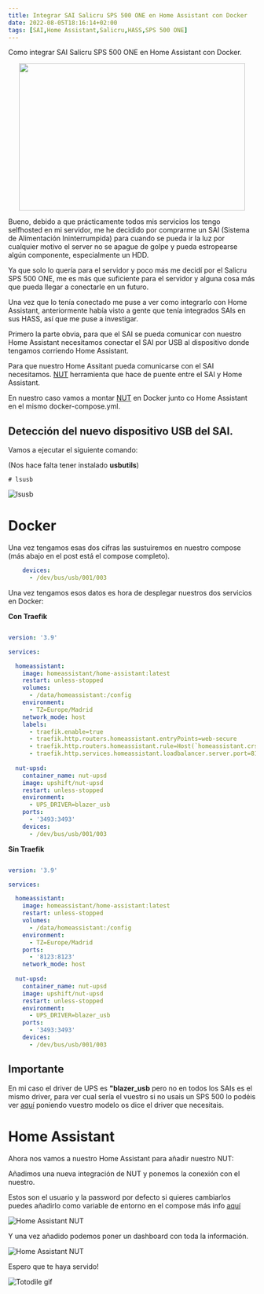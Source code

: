 ```yaml
---
title: Integrar SAI Salicru SPS 500 ONE en Home Assistant con Docker
date: 2022-08-05T18:16:14+02:00
tags: [SAI,Home Assistant,Salicru,HASS,SPS 500 ONE]
---
```



Como integrar SAI Salicru SPS 500 ONE en Home Assistant con Docker.



<p align="center">
  <img width="460" height="300" src="https://raw.githubusercontent.com/crstian19/My-blog/3e67372fe837d3a1c1f6b68ce5933f7dedf55349/public/images/SalicruHASS.gif">
</p>

Bueno, debido a que prácticamente todos mis servicios los tengo selfhosted en mi servidor, me he decidido por comprarme un SAI (Sistema de Alimentación Ininterrumpida) para cuando se pueda ir la luz por cualquier motivo el server no se apague de golpe y pueda estropearse algún componente, especialmente un HDD.

Ya que solo lo quería para el servidor y poco más me decidí por el Salicru SPS 500 ONE, me es más que suficiente para el servidor y alguna cosa más que pueda llegar a conectarle en un futuro.

Una vez que lo tenía conectado me puse a ver como integrarlo con Home Assistant, anteriormente había visto a gente que tenía integrados SAIs en sus HASS, así que me puse a investigar.

Primero la parte obvia, para que el SAI se pueda comunicar con nuestro Home Assistant necesitamos conectar el SAI por USB al dispositivo donde tengamos corriendo Home Assistant.

Para que nuestro Home Assitant pueda comunicarse con el SAI necesitamos. [NUT](https://networkupstools.org) herramienta que hace de puente entre el SAI y Home Assistant.

En nuestro caso vamos a montar [NUT](https://networkupstools.org) en Docker junto co Home Assistant en el mismo docker-compose.yml.

## Detección del nuevo dispositivo USB del SAI.

Vamos a ejecutar el siguiente comando:

(Nos hace falta tener instalado **usbutils**)

```
# lsusb
```

![lsusb](https://raw.githubusercontent.com/crstian19/My-blog/3e67372fe837d3a1c1f6b68ce5933f7dedf55349/public/images/lsusb.png)

# Docker

Una vez tengamos esas dos cifras las sustuiremos en nuestro compose (más abajo en el post está el compose completo).

```yml
    devices:
      - /dev/bus/usb/001/003
```

Una vez tengamos esos datos es hora de desplegar nuestros dos servicios en Docker:

**Con Traefik**


```yml

version: '3.9'

services:

  homeassistant:
    image: homeassistant/home-assistant:latest
    restart: unless-stopped
    volumes:
      - /data/homeassistant:/config
    environment:
      - TZ=Europe/Madrid
    network_mode: host
    labels:
      - traefik.enable=true
      - traefik.http.routers.homeassistant.entryPoints=web-secure
      - traefik.http.routers.homeassistant.rule=Host(`homeassistant.crstian.me`)
      - traefik.http.services.homeassistant.loadbalancer.server.port=8123
      
  nut-upsd:
    container_name: nut-upsd
    image: upshift/nut-upsd
    restart: unless-stopped
    environment:
      - UPS_DRIVER=blazer_usb
    ports:
      - '3493:3493'
    devices:
      - /dev/bus/usb/001/003

```

**Sin Traefik**


```yml

version: '3.9'

services:

  homeassistant:
    image: homeassistant/home-assistant:latest
    restart: unless-stopped
    volumes:
      - /data/homeassistant:/config
    environment:
      - TZ=Europe/Madrid
    ports:
      - '8123:8123'
    network_mode: host
      
  nut-upsd:
    container_name: nut-upsd
    image: upshift/nut-upsd
    restart: unless-stopped
    environment:
      - UPS_DRIVER=blazer_usb
    ports:
      - '3493:3493'
    devices:
      - /dev/bus/usb/001/003

```

## Importante

En mi caso el driver de UPS es **"blazer_usb** pero no en todos los SAIs es el mismo driver, para ver cual sería el vuestro si no usais un SPS 500 lo podéis ver [aquí](https://networkupstools.org/stable-hcl.html) poniendo vuestro modelo os dice el driver que necesitais.


# Home Assistant

Ahora nos vamos a nuestro Home Assistant para añadir nuestro NUT:

Añadimos una nueva integración de NUT y ponemos la conexión con el nuestro.

Estos son el usuario y la password por defecto si quieres cambiarlos puedes añadirlo como variable de entorno en el compose más info [aquí](https://hub.docker.com/r/upshift/nut-upsd)

![Home Assistant NUT](https://raw.githubusercontent.com/crstian19/My-blog/3e67372fe837d3a1c1f6b68ce5933f7dedf55349/public/images/NUTserver.png)


Y una vez añadido podemos poner un dashboard con toda la información.

![Home Assistant NUT](https://raw.githubusercontent.com/crstian19/My-blog/3e67372fe837d3a1c1f6b68ce5933f7dedf55349/public/images/NUTDashboard.png)

Espero que te haya servido!

![Totodile gif](https://raw.githubusercontent.com/crstian19/My-blog/39c88d8f916a3fc43936cd8dd9a3791cc9ef90c2/public/images/totodile.gif)





